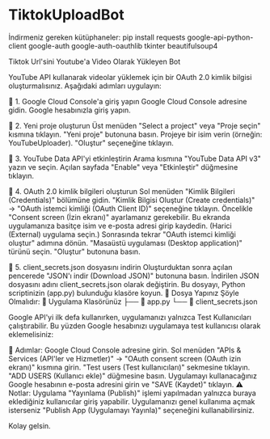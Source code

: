 # TiktokUploadBot
İndirmeniz gereken kütüphaneler:
pip install requests google-api-python-client google-auth google-auth-oauthlib tkinter beautifulsoup4



Tiktok Url'sini Youtube'a Video Olarak Yükleyen Bot

YouTube API kullanarak videolar yüklemek için bir OAuth 2.0 kimlik bilgisi oluşturmalısınız. Aşağıdaki adımları uygulayın:

📌 1. Google Cloud Console'a giriş yapın
Google Cloud Console adresine gidin.
Google hesabınızla giriş yapın.

📌 2. Yeni proje oluşturun
Üst menüden "Select a project" veya "Proje seçin" kısmına tıklayın.
"Yeni proje" butonuna basın.
Projeye bir isim verin (örneğin: YouTubeUploader).
"Oluştur" seçeneğine tıklayın.

📌 3. YouTube Data API'yi etkinleştirin
Arama kısmına "YouTube Data API v3" yazın ve seçin.
Açılan sayfada "Enable" veya "Etkinleştir" düğmesine tıklayın.

📌 4. OAuth 2.0 kimlik bilgileri oluşturun
Sol menüden "Kimlik Bilgileri (Credentials)" bölümüne gidin.
"Kimlik Bilgisi Oluştur (Create credentials)" → "OAuth istemci kimliği (OAuth Client ID)" seçeneğine tıklayın.
Öncelikle "Consent screen (İzin ekranı)" ayarlamanız gerekebilir. Bu ekranda uygulamanıza basitçe isim ve e-posta adresi girip kaydedin. (Harici (External) uygulama seçin.)
Sonrasında tekrar "OAuth istemci kimliği oluştur" adımına dönün.
"Masaüstü uygulaması (Desktop application)" türünü seçin.
"Oluştur" butonuna basın.

📌 5. client_secrets.json dosyasını indirin
Oluşturduktan sonra açılan pencerede "JSON'ı indir (Download JSON)" butonuna basın.
İndirilen JSON dosyasını adını client_secrets.json olarak değiştirin.
Bu dosyayı, Python scriptinizin (app.py) bulunduğu klasöre koyun.
📁 Dosya Yapınız Şöyle Olmalıdır:
📂 Uygulama Klasörünüz
├── 📄 app.py
└── 📄 client_secrets.json

Google API'yi ilk defa kullanırken, uygulamanızı yalnızca Test Kullanıcıları çalıştırabilir. Bu yüzden Google hesabınızı uygulamaya test kullanıcısı olarak eklemelisiniz:

🔸 Adımlar:
Google Cloud Console adresine girin.
Sol menüden "APIs & Services (API'ler ve Hizmetler)" → "OAuth consent screen (OAuth izin ekranı)" kısmına girin.
"Test users (Test kullanıcıları)" sekmesine tıklayın.
"ADD USERS (Kullanıcı ekle)" düğmesine basın.
Uygulamayı kullanacağınız Google hesabının e-posta adresini girin ve "SAVE (Kaydet)" tıklayın.
⚠️ Notlar:
Uygulama "Yayınlama (Publish)" işlemi yapılmadan yalnızca buraya eklediğiniz kullanıcılar giriş yapabilir.
Uygulamanızı genel kullanıma açmak isterseniz "Publish App (Uygulamayı Yayınla)" seçeneğini kullanabilirsiniz.

Kolay gelsin.
